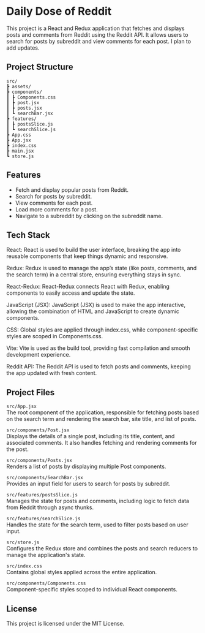 # Daily Dose of Reddit

This project is a React and Redux application that fetches and displays posts and comments from Reddit using the Reddit API. It allows users to search for posts by subreddit and view comments for each post. I plan to add updates.

## Project Structure
```
src/
┣ assets/
┣ components/
┃ ┣ Components.css
┃ ┣ post.jsx
┃ ┣ posts.jsx
┃ ┗ searchBar.jsx
┣ features/
┃ ┣ postsSlice.js
┃ ┗ searchSlice.js
┣ App.css
┣ App.jsx
┣ index.css
┣ main.jsx
┗ store.js
```
## Features

- Fetch and display popular posts from Reddit.
- Search for posts by subreddit.
- View comments for each post.
- Load more comments for a post.
- Navigate to a subreddit by clicking on the subreddit name.

## Tech Stack

React:
React is used to build the user interface, breaking the app into reusable components that keep things dynamic and responsive.

Redux:
Redux is used to manage the app’s state (like posts, comments, and the search term) in a central store, ensuring everything stays in sync.

React-Redux:
React-Redux connects React with Redux, enabling components to easily access and update the state.

JavaScript (JSX):
JavaScript (JSX) is used to make the app interactive, allowing the combination of HTML and JavaScript to create dynamic components.

CSS:
Global styles are applied through index.css, while component-specific styles are scoped in Components.css.

Vite:
Vite is used as the build tool, providing fast compilation and smooth development experience.

Reddit API:
The Reddit API is used to fetch posts and comments, keeping the app updated with fresh content.

## Project Files

```src/App.jsx```  
The root component of the application, responsible for fetching posts based on the search term and rendering the search bar, site title, and list of posts.

```src/components/Post.jsx```  
Displays the details of a single post, including its title, content, and associated comments. It also handles fetching and rendering comments for the post.

```src/components/Posts.jsx```   
Renders a list of posts by displaying multiple Post components.

```src/components/SearchBar.jsx```   
Provides an input field for users to search for posts by subreddit.

```src/features/postsSlice.js```   
Manages the state for posts and comments, including logic to fetch data from Reddit through async thunks.

```src/features/searchSlice.js```   
Handles the state for the search term, used to filter posts based on user input.

```src/store.js```   
Configures the Redux store and combines the posts and search reducers to manage the application's state.

```src/index.css```   
Contains global styles applied across the entire application.

```src/components/Components.css```   
Component-specific styles scoped to individual React components.


## License

This project is licensed under the MIT License.
